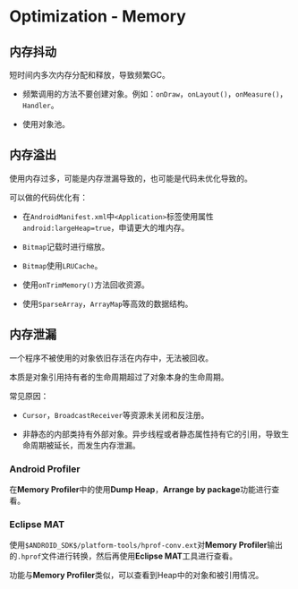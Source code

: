 # Optimization - Memory

## 内存抖动

短时间内多次内存分配和释放，导致频繁GC。

* 频繁调用的方法不要创建对象。例如：`onDraw`，`onLayout()`，`onMeasure()`，`Handler`。

* 使用对象池。



## 内存溢出

使用内存过多，可能是内存泄漏导致的，也可能是代码未优化导致的。

可以做的代码优化有：

* 在`AndroidManifest.xml`中`<Application>`标签使用属性`android:largeHeap=true`，申请更大的堆内存。

* `Bitmap`记载时进行缩放。
* `Bitmap`使用`LRUCache`。
* 使用`onTrimMemory()`方法回收资源。
* 使用`SparseArray`，`ArrayMap`等高效的数据结构。



## 内存泄漏

一个程序不被使用的对象依旧存活在内存中，无法被回收。

本质是对象引用持有者的生命周期超过了对象本身的生命周期。

常见原因：

* `Cursor`，`BroadcastReceiver`等资源未关闭和反注册。

* 非静态的内部类持有外部对象。异步线程或者静态属性持有它的引用，导致生命周期被延长，而发生内存泄漏。

### Android Profiler

在**Memory Profiler**中的使用**Dump Heap**，**Arrange by package**功能进行查看。

### Eclipse MAT

使用`$ANDROID_SDK$/platform-tools/hprof-conv.ext`对**Memory Profiler**输出的`.hprof`文件进行转换，然后再使用**Eclipse MAT**工具进行查看。

功能与**Memory Profiler**类似，可以查看到Heap中的对象和被引用情况。